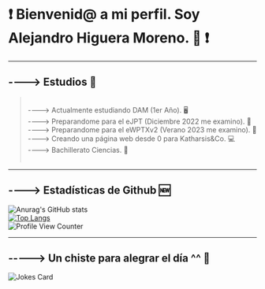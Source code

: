 # ❗ Bienvenid@ a mi perfil. Soy Alejandro Higuera Moreno. 🖖 ❗
<hr>

## ----> Estudios 📖
> <br />
> ----> Actualmente estudiando DAM (1er Año). 🖥️
> <br />
> ----> Preparandome para el eJPT (Diciembre 2022 me examino). 🖤
> <br />
> ----> Preparandome para el eWPTXv2 (Verano 2023 me examino). 🖤
> <br />
> ----> Creando una página web desde 0 para Katharsis&Co. 💻
> <br />
> ----> Bachillerato Ciencias. 💯
> <br />
> <br />
<hr>

## ----> Estadísticas de Github 🆕

 ![Anurag's GitHub stats](https://github-readme-stats.vercel.app/api?username=BashMagno&show_icons=true&theme=radical) 
 <br />
 [![Top Langs](https://github-readme-stats.vercel.app/api/top-langs/?username=BashMagno&layout=compact)](https://github.com/anuraghazra/github-readme-stats)
<br />
![Profile View Counter](https://komarev.com/ghpvc/?username=BashMagno)
 <br />

---
## -----> Un chiste para alegrar el día ^^ 🤣
![Jokes Card](https://readme-jokes.vercel.app/api)

 
